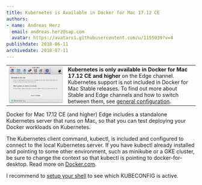 ```yaml
---
title: Kubernetes is Available in Docker for Mac 17.12 CE
authors: 
- name: Andreas Herz
  email: andreas.herz@sap.com
  avatar: https://avatars1.githubusercontent.com/u/1155039?v=4
publishdate: 2018-06-11
archivedate: 2018-07-11
---
```

<table style="border:0">
<tr>
    <td>        
        <img alt="Enabling Kubernetes in Docker image" src="./images/blog-kubernetes-enable.png" title="Enabling Kubernetes in Docker image"/>
    </td>
    <td valign="top">
        <div>
        <b>Kubernetes is only available in Docker for Mac 17.12 CE and higher</b> on the Edge channel. Kubernetes 
        support is not included in Docker for Mac Stable releases. To find out more about Stable and Edge channels 
        and how to switch between them, see 
        <a href="https://docs.docker.com/docker-for-mac/#general">general configuration</a>.
        </div>
    </td>
</tr>  
</table>
Docker for Mac 17.12 CE (and higher) Edge includes a standalone Kubernetes server that runs on Mac, so that you can test deploying your Docker workloads on Kubernetes.

The Kubernetes client command, kubectl, is included and configured to connect to the local Kubernetes server. If you have kubectl already installed and pointing to some other environment, such as minikube or a GKE cluster, be sure to change the context so that kubectl is pointing to docker-for-desktop. Read more on [Docker.com](https://docs.docker.com/docker-for-mac/#kubernetes).

I recommend to [setup your shell](https://github.com/gardener/documentation/blob/master/website/documentation/guides/client_tools/bash_kubeconfig/_index.md) to see which KUBECONFIG is active.
